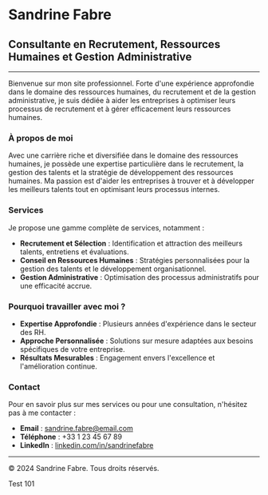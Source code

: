
# Sandrine Fabre

## Consultante en Recrutement, Ressources Humaines et Gestion Administrative

---

Bienvenue sur mon site professionnel. Forte d'une expérience approfondie dans le domaine des ressources humaines, du recrutement et de la gestion administrative, je suis dédiée à aider les entreprises à optimiser leurs processus de recrutement et à gérer efficacement leurs ressources humaines.

### À propos de moi

Avec une carrière riche et diversifiée dans le domaine des ressources humaines, je possède une expertise particulière dans le recrutement, la gestion des talents et la stratégie de développement des ressources humaines. Ma passion est d'aider les entreprises à trouver et à développer les meilleurs talents tout en optimisant leurs processus internes.

### Services

Je propose une gamme complète de services, notamment :

- **Recrutement et Sélection** : Identification et attraction des meilleurs talents, entretiens et évaluations.
- **Conseil en Ressources Humaines** : Stratégies personnalisées pour la gestion des talents et le développement organisationnel.
- **Gestion Administrative** : Optimisation des processus administratifs pour une efficacité accrue.

### Pourquoi travailler avec moi ?

- **Expertise Approfondie** : Plusieurs années d'expérience dans le secteur des RH.
- **Approche Personnalisée** : Solutions sur mesure adaptées aux besoins spécifiques de votre entreprise.
- **Résultats Mesurables** : Engagement envers l'excellence et l'amélioration continue.

### Contact

Pour en savoir plus sur mes services ou pour une consultation, n'hésitez pas à me contacter :

- **Email** : [sandrine.fabre@email.com](mailto:sandrine.fabre@email.com)
- **Téléphone** : +33 1 23 45 67 89
- **LinkedIn** : [linkedin.com/in/sandrinefabre](https://www.linkedin.com/in/sandrinefabre)

---

© 2024 Sandrine Fabre. Tous droits réservés.

Test 101
